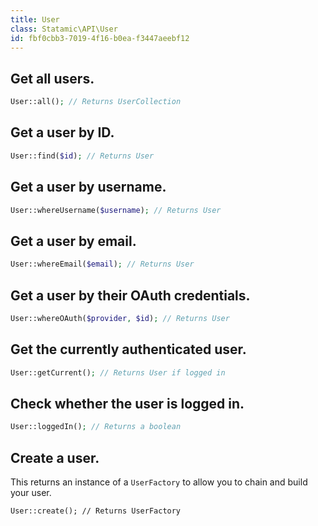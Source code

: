 ```yaml
---
title: User
class: Statamic\API\User
id: fbf0cbb3-7019-4f16-b0ea-f3447aeebf12
---
```

## Get all users.

``` php
User::all(); // Returns UserCollection
```

## Get a user by ID.

``` php
User::find($id); // Returns User
```

## Get a user by username.

``` php
User::whereUsername($username); // Returns User
```

## Get a user by email.

``` php
User::whereEmail($email); // Returns User
```

## Get a user by their OAuth credentials.

``` php
User::whereOAuth($provider, $id); // Returns User
```

## Get the currently authenticated user.

``` php
User::getCurrent(); // Returns User if logged in
```

## Check whether the user is logged in.

``` php
User::loggedIn(); // Returns a boolean
```

## Create a user.

This returns an instance of a `UserFactory` to allow you to chain and build your user.

```
User::create(); // Returns UserFactory
```
